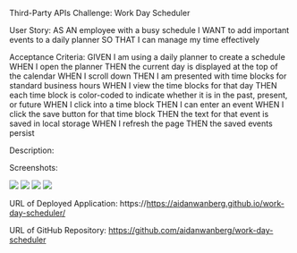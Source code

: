 Third-Party APIs Challenge: Work Day Scheduler

User Story: AS AN employee with a busy schedule
I WANT to add important events to a daily planner
SO THAT I can manage my time effectively

Acceptance Criteria: GIVEN I am using a daily planner to create a schedule
WHEN I open the planner
THEN the current day is displayed at the top of the calendar
WHEN I scroll down
THEN I am presented with time blocks for standard business hours
WHEN I view the time blocks for that day
THEN each time block is color-coded to indicate whether it is in the past, present, or future
WHEN I click into a time block
THEN I can enter an event
WHEN I click the save button for that time block
THEN the text for that event is saved in local storage
WHEN I refresh the page
THEN the saved events persist

Description:



Screenshots:

<img src="./assets/images/">
<img src="./assets/images/">
<img src="./assets/images/">
<img src="./assets/images/">

URL of Deployed Application: https://https://aidanwanberg.github.io/work-day-scheduler/

URL of GitHub Repository: https://github.com/aidanwanberg/work-day-scheduler